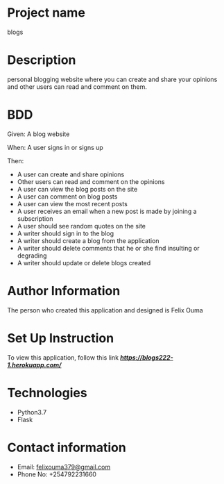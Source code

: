# Project name
blogs

# Description
personal blogging website where you can create and share your opinions and other users can read and comment on them.

# BDD
Given: A blog website

When: A user signs in or signs up

Then: 
* A user can create and share opinions
* Other users can read and comment on the opinions 
* A user can view the blog posts on the site
* A user can comment on blog posts
* A user can view the most recent posts
* A user receives an email when a new post is made by joining a subscription
* A user should see random quotes on the site
* A writer should sign in to the blog
* A writer should create a blog from the application
* A writer should delete comments that he or she find insulting or degrading
* A writer should update or delete blogs created

# Author Information
The person who created this application and designed is Felix Ouma

# Set Up Instruction
To view this application, follow this link ***https://blogs222-1.herokuapp.com/***

# Technologies
* Python3.7
* Flask

# Contact information
* Email: felixouma379@gmail.com
* Phone No: +254792231660
